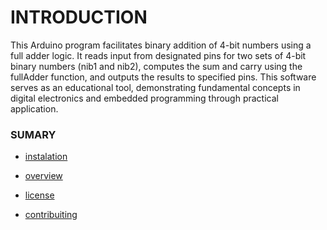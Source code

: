 # INTRODUCTION
This Arduino program facilitates binary addition of 4-bit numbers using a full adder logic. It reads input from designated pins for two sets of 4-bit binary numbers (nib1 and nib2), computes the sum and carry using the fullAdder function, and outputs the results to specified pins. This software serves as an educational tool, demonstrating fundamental concepts in digital electronics and embedded programming through practical application.


### SUMARY
- [instalation](https://github.com/elihotchillipeper/trabalhoArduINO/blob/199ca7e85e1c0a33e1c23121bcbb65414c679522/docs/instalation.md)
  
- [overview]([https://github.com/elihotchillipeper/trabalhoArduINO/blob/199ca7e85e1c0a33e1c23121bcbb65414c679522/docs/overview.md](https://github.com/elihotchillipeper/trabalhoArduINO/blob/199ca7e85e1c0a33e1c23121bcbb65414c679522/docs/overview.md))
  
- [license](https://github.com/elihotchillipeper/trabalhoArduINO/blob/199ca7e85e1c0a33e1c23121bcbb65414c679522/docs/license)

- [contribuiting](https://github.com/elihotchillipeper/trabalhoArduINO/blob/199ca7e85e1c0a33e1c23121bcbb65414c679522/docs/contribuiting.md)
